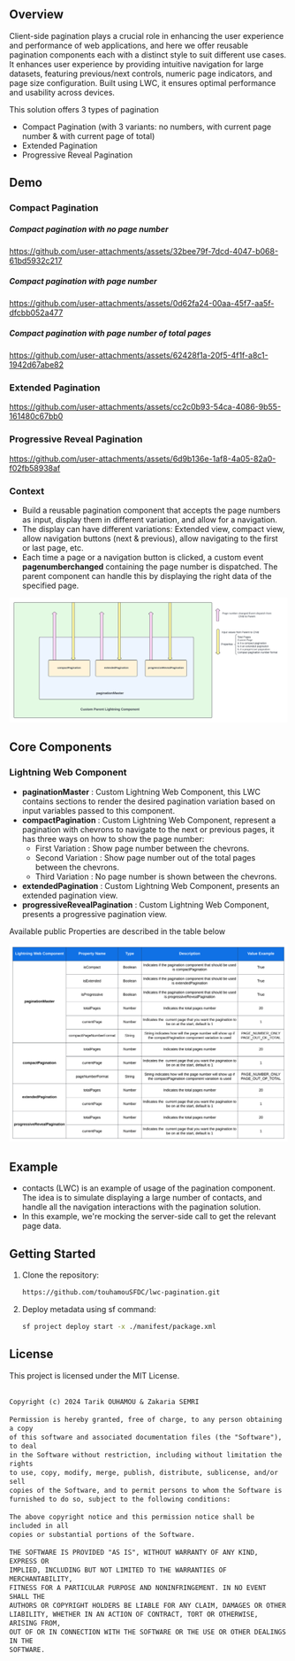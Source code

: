 ## Overview

Client-side pagination plays a crucial role in enhancing the user experience and performance of web applications, and here we offer reusable pagination components each with a distinct style to suit different use cases. It enhances user experience by providing intuitive navigation for large datasets, featuring previous/next controls, numeric page indicators, and page size configuration. Built using LWC, it ensures optimal performance and usability across devices.

This solution offers 3 types of pagination
- Compact Pagination (with 3 variants: no numbers, with current page number & with current page of total)
- Extended Pagination
- Progressive Reveal Pagination

## Demo

### Compact Pagination

##### Compact pagination with no page number

https://github.com/user-attachments/assets/32bee79f-7dcd-4047-b068-61bd5932c217

##### Compact pagination with page number

https://github.com/user-attachments/assets/0d62fa24-00aa-45f7-aa5f-dfcbb052a477

##### Compact pagination with page number of total pages

https://github.com/user-attachments/assets/62428f1a-20f5-4f1f-a8c1-1942d67abe82

### Extended Pagination

https://github.com/user-attachments/assets/cc2c0b93-54ca-4086-9b55-161480c67bb0

### Progressive Reveal Pagination

https://github.com/user-attachments/assets/6d9b136e-1af8-4a05-82a0-f02fb58938af

### Context

- Build a reusable pagination component that accepts the page numbers as input, display them in different variation, and allow for a navigation.
- The display can have different variations: Extended view, compact view, allow navigation buttons (next & previous), allow navigating to the first or last page, etc.
- Each time a page or a navigation button is clicked, a custom event **pagenumberchanged** containing the page number is dispatched. The parent component can handle this by displaying the right data of the specified page.

![Alt text](/assets/componentDiagramFlow.png)

## Core Components

### Lightning Web Component

- **paginationMaster** : Custom Lightning Web Component, this LWC contains sections to render the desired pagination variation based on input variables passed to this component.
- **compactPagination** : Custom Lightning Web Component, represent a pagination with chevrons to navigate to the next or previous pages, it has three ways on how to show the page number:
    - First Variation : Show page number between the chevrons.
    - Second Variation : Show page number out of the total pages between the chevrons.
    - Third Variation : No page number is shown between the chevrons.
- **extendedPagination** : Custom Lightning Web Component, presents an extended pagination view.
- **progressiveRevealPagination** : Custom Lightning Web Component, presents a progressive pagination view.

Available public Properties are described in the table below

![Alt text](/assets/propertiesTable.png)

## Example

- contacts (LWC) is an example of usage of the pagination component. The idea is to simulate displaying a large number of contacts, and handle all the navigation interactions with the pagination solution.
- In this example, we're mocking the server-side call to get the relevant page data.

## Getting Started

1. Clone the repository:

   ```bash
   https://github.com/touhamouSFDC/lwc-pagination.git

2. Deploy metadata using sf command:

   ```bash
   sf project deploy start -x ./manifest/package.xml

## License

This project is licensed under the MIT License.

```MIT License

Copyright (c) 2024 Tarik OUHAMOU & Zakaria SEMRI

Permission is hereby granted, free of charge, to any person obtaining a copy
of this software and associated documentation files (the "Software"), to deal
in the Software without restriction, including without limitation the rights
to use, copy, modify, merge, publish, distribute, sublicense, and/or sell
copies of the Software, and to permit persons to whom the Software is
furnished to do so, subject to the following conditions:

The above copyright notice and this permission notice shall be included in all
copies or substantial portions of the Software.

THE SOFTWARE IS PROVIDED "AS IS", WITHOUT WARRANTY OF ANY KIND, EXPRESS OR
IMPLIED, INCLUDING BUT NOT LIMITED TO THE WARRANTIES OF MERCHANTABILITY,
FITNESS FOR A PARTICULAR PURPOSE AND NONINFRINGEMENT. IN NO EVENT SHALL THE
AUTHORS OR COPYRIGHT HOLDERS BE LIABLE FOR ANY CLAIM, DAMAGES OR OTHER
LIABILITY, WHETHER IN AN ACTION OF CONTRACT, TORT OR OTHERWISE, ARISING FROM,
OUT OF OR IN CONNECTION WITH THE SOFTWARE OR THE USE OR OTHER DEALINGS IN THE
SOFTWARE.
